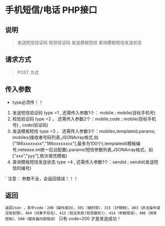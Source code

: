 # 手机短信/电话   PHP接口

## 说明

  > 发送短信验证码
  > 校验验证码
  > 发送模板短信
  > 查询模板短信发送状态

## 请求方式

   > POST 方式

## 传入参数
 * type必须传！！

1. 发送短信验证码  type =1   ,  还需传入参数1个： mobile ;  mobile(目标手机号) 
2. 校验验证码     type =2 ，    还需传入参数2个：mobile,code ;  mobile(目标手机号)  , code(验证码) 
3. 发送模板短信  type =3     ， 还需传入参数3个：mobiles,templateid,params; mobiles(接收者号码列表,JSONArray格式,如["186xxxxxxxx","186xxxxxxxx"],最多为100个),templateid(模板编号,netease.im统一后台配置),params(短信参数列表,JSONArray格式，如["xxx","yyy"],依次填充模板)
4. 查询模板短信发送状态  type =4 , 还需传入参数1个：sendid ; sendid(发送短信的编号) 

 ` 注意： 参数不全，会返回错误！！！

## 返回
` 返回Json ，其中code：200（操作成功）、301（被封禁）、315（IP限制）、403（非法操作或没有权限）、404（对象不存在）、413（验证失败(短信服务)）、414（参数错误）、406（频率控制）、500（服务器内部错误）
` 只有 code=200 才是发送成功！
